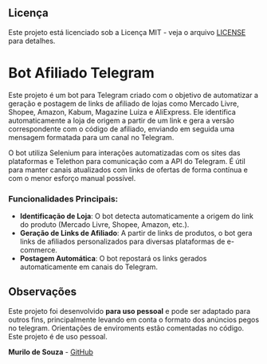 ## Licença

Este projeto está licenciado sob a Licença MIT - veja o arquivo [LICENSE](./LICENSE) para detalhes.

# Bot Afiliado Telegram

Este projeto é um bot para Telegram criado com o objetivo de automatizar a geração e postagem de links de afiliado de lojas como Mercado Livre, Shopee, Amazon, Kabum, Magazine Luiza e AliExpress. Ele identifica automaticamente a loja de origem a partir de um link e gera a versão correspondente com o código de afiliado, enviando em seguida uma mensagem formatada para um canal no Telegram.

O bot utiliza Selenium para interações automatizadas com os sites das plataformas e Telethon para comunicação com a API do Telegram. É útil para manter canais atualizados com links de ofertas de forma contínua e com o menor esforço manual possível.

### Funcionalidades Principais:

- **Identificação de Loja**: O bot detecta automaticamente a origem do link do produto (Mercado Livre, Shopee, Amazon, etc.).
- **Geração de Links de Afiliado**: A partir de links de produtos, o bot gera links de afiliados personalizados para diversas plataformas de e-commerce.
- **Postagem Automática**: O bot repostará os links gerados automaticamente em canais do Telegram.

## Observações

Este projeto foi desenvolvido **para uso pessoal** e pode ser adaptado para outros fins, principalmente levando em conta o formato dos anúncios pegos no telegram. Orientações de enviroments estão comentadas no código.
Este projeto é de uso pessoal.

**Murilo de Souza** - [GitHub](https://github.com/murilo813)
